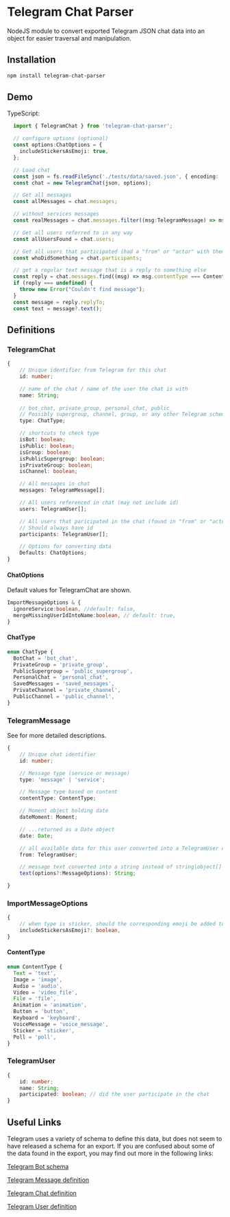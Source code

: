 # Telegram Chat Parser

NodeJS module to convert exported Telegram JSON chat data into an object for easier traversal and manipulation.

## Installation

```sh
npm install telegram-chat-parser
```

## Demo

TypeScript:

```typescript
  import { TelegramChat } from 'telegram-chat-parser';

  // configure options (optional)
  const options:ChatOptions = {
    includeStickersAsEmoji: true,
  };

  // Load chat
  const json = fs.readFileSync('./tests/data/saved.json', { encoding: 'utf8', flag: 'r' });
  const chat = new TelegramChat(json, options);

  // Get all messages
  const allMessages = chat.messages;

  // without services messages
  const realMessages = chat.messages.filter((msg:TelegramMessage) => msg.isMessage);

  // Get all users referred to in any way
  const allUsersFound = chat.users;

  // Get all users that participated (had a "from" or "actor" with them in it)
  const whoDidSomething = chat.participants;

  // get a regular text message that is a reply to something else
  const reply = chat.messages.find((msg) => msg.contentType === ContentType.Text && msg.replyTo);
  if (reply === undefined) {
    throw new Error("Couldn't find message");
  }
  const message = reply.replyTo;
  const text = message?.text();
```

## Definitions

### TelegramChat

```typescript
{
    // Unique identifier from Telegram for this chat
    id: number;

    // name of the chat / name of the user the chat is with
    name: String;
    
    // bot_chat, private_group, personal_chat, public_
    // Possibly supergroup, channel, group, or any other Telegram schema type but those haven't been tested)
    type: ChatType;

    // shortcuts to check type
    isBot: boolean;
    isPublic: boolean;
    isGroup: boolean;
    isPublicSupergroup: boolean;
    isPrivateGroup: boolean;
    isChannel: boolean;

    // All messages in chat
    messages: TelegramMessage[];

    // All users referenced in chat (may not include id)
    users: TelegramUser[];  

    // All users that paricipated in the chat (found in "from" or "actor")
    // Should always have id
    participants: TelegramUser[];

    // Options for converting data
    Defaults: ChatOptions;
}
```

#### ChatOptions

Default values for TelegramChat are shown.

```typescript
ImportMessageOptions & {
  ignoreService:boolean, //default: false,
  mergeMissingUserIdIntoName:boolean, // default: true,
}
```

#### ChatType

```typescript
enum ChatType {
  BotChat = 'bot_chat',
  PrivateGroup = 'private_group',
  PublicSupergroup = 'public_supergroup',
  PersonalChat = 'personal_chat',
  SavedMessages = 'saved_messages',
  PrivateChannel = 'private_channel',
  PublicChannel = 'public_channel',
}
```

### TelegramMessage

See  for more detailed descriptions.

```typescript
{
    // Unique chat identifier
    id: number;

    // Message type (service or message)
    type: 'message' | 'service';

    // Message type based on content
    contentType: ContentType;

    // Moment object holding date
    dateMoment: Moment;

    // ...returned as a Date object
    date: Date;

    // all available data for this user converted into a TelegramUser object
    from: TelegramUser;

    // message text converted into a string instead of string|object[]
    text(options?:MessageOptions): String;

}
```

### ImportMessageOptions

```typescript
{
    // when type is sticker, should the corresponding emoji be added to the text
    includeStickersAsEmoji?: boolean,
}
```

#### ContentType

```typescript
enum ContentType {
  Text = 'text',
  Image = 'image',
  Audio = 'audio',
  Video = 'video_file',
  File = 'file',
  Animation = 'animation',
  Button = 'button',
  Keyboard = 'keyboard',
  VoiceMessage = 'voice_message',
  Sticker = 'sticker',
  Poll = 'poll',
}
```

### TelegramUser

```typescript
{
    id: number;
    name: String;
    participated: boolean; // did the user participate in the chat
}
```

## Useful Links

Telegram uses a variety of schema to define this data, but does not seem to have released a schema for an export. If you are confused about some of the data found in the export, you may find out more in the following links:

[Telegram Bot schema](https://core.telegram.org/bots/api)

[Telegram Message definition](https://core.telegram.org/constructor/message)

[Telegram Chat definition](https://core.telegram.org/constructor/chat)

[Telegram User definition](https://core.telegram.org/constructor/user)

